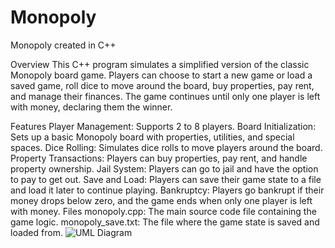 # Monopoly
Monopoly created in C++

Overview
This C++ program simulates a simplified version of the classic Monopoly board game. Players can choose to start a new game or load a saved game, roll dice to move around the board, buy properties, pay rent, and manage their finances. The game continues until only one player is left with money, declaring them the winner.

Features
Player Management: Supports 2 to 8 players.
Board Initialization: Sets up a basic Monopoly board with properties, utilities, and special spaces.
Dice Rolling: Simulates dice rolls to move players around the board.
Property Transactions: Players can buy properties, pay rent, and handle property ownership.
Jail System: Players can go to jail and have the option to pay to get out.
Save and Load: Players can save their game state to a file and load it later to continue playing.
Bankruptcy: Players go bankrupt if their money drops below zero, and the game ends when only one player is left with money.
Files
monopoly.cpp: The main source code file containing the game logic.
monopoly_save.txt: The file where the game state is saved and loaded from.
![UML Diagram](https://github.com/HussChami/Monopoly/assets/144967166/986851db-e8a3-41f9-b4ec-f860cfe73a34)
